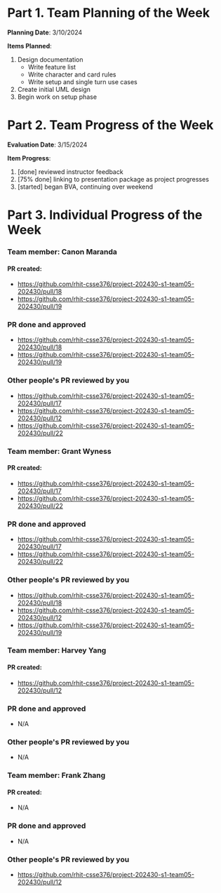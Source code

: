 # Part 1. Team Planning of the Week
**Planning Date**: 3/10/2024

**Items Planned**:
1. Design documentation
    - Write feature list
    - Write character and card rules
    - Write setup and single turn use cases
2. Create initial UML design
3. Begin work on setup phase

# Part 2. Team Progress of the Week
**Evaluation Date**: 3/15/2024

**Item Progress**:
1. [done] reviewed instructor feedback
2. [75% done] linking to presentation package as project progresses
3. [started] began BVA, continuing over weekend

# Part 3. Individual Progress of the Week
### Team member: Canon Maranda
#### PR created:
- https://github.com/rhit-csse376/project-202430-s1-team05-202430/pull/18
- https://github.com/rhit-csse376/project-202430-s1-team05-202430/pull/19

### PR done and approved
- https://github.com/rhit-csse376/project-202430-s1-team05-202430/pull/18
- https://github.com/rhit-csse376/project-202430-s1-team05-202430/pull/19

### Other people's PR reviewed by you
- https://github.com/rhit-csse376/project-202430-s1-team05-202430/pull/17
- https://github.com/rhit-csse376/project-202430-s1-team05-202430/pull/12
- https://github.com/rhit-csse376/project-202430-s1-team05-202430/pull/22

### Team member: Grant Wyness
#### PR created:
- https://github.com/rhit-csse376/project-202430-s1-team05-202430/pull/17
- https://github.com/rhit-csse376/project-202430-s1-team05-202430/pull/22

### PR done and approved
- https://github.com/rhit-csse376/project-202430-s1-team05-202430/pull/17
- https://github.com/rhit-csse376/project-202430-s1-team05-202430/pull/22

### Other people's PR reviewed by you
- https://github.com/rhit-csse376/project-202430-s1-team05-202430/pull/18
- https://github.com/rhit-csse376/project-202430-s1-team05-202430/pull/12
- https://github.com/rhit-csse376/project-202430-s1-team05-202430/pull/19

### Team member: Harvey Yang
#### PR created:
- https://github.com/rhit-csse376/project-202430-s1-team05-202430/pull/12

### PR done and approved
- N/A

### Other people's PR reviewed by you
- N/A


### Team member: Frank Zhang
#### PR created:
- N/A

### PR done and approved
- N/A

### Other people's PR reviewed by you
- https://github.com/rhit-csse376/project-202430-s1-team05-202430/pull/12
